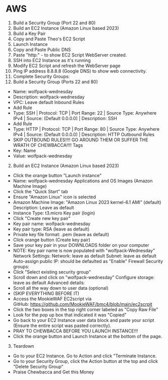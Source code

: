 # AWS
1. Build a Security Group (Port 22 and 80)
2. Build an EC2 Instance (Amazon Linux based 2023)
3. Build a Key Pair
4. Copy and Paste Theo's EC2 Script
5. Launch Instance
6. Copy and Paste Public DNS
7. Paste "http:" - to show EC2 Script WebServer created.
8. SSH into EC2 Instance as it's running
9. Modify EC2 Script and refresh the WebServer page
10. Ping IP address 8.8.8.8 (Google DNS) to show web connectivity.
11. Complete
Security Groups:
1. Build a Security Group (Ports 22 and 80)
* Name: wolfpack-wednesday
* Description: wolfpack-wednesday
* VPC: Leave default
Inbound Rules
* Add Rule
* Type: SSH | Protocol: TCP | Port Range: 22 | Source Type: Anywhere IPv4 | Source: (Default 0.0.0.0) | Description: SSH
* Add Rule
* Type: HTTP | Protocol: TCP | Port Range: 80 | Source Type: Anywhere IPv4 | Source: (Default 0.0.0.0) | Description: HTTP
Outbound Rules
* SKIP OUTBOUND RULES!!!! GO AROUND THEM OR SUFFER THE WRATH OF CHEWBACCA!!!!
Tags
* Key: Name
* Value: wolfpack-wednesday
2. Build an EC2 Instance (Amazon Linux based 2023)
* Click the orange button "Launch instance"
* Name: wolfpack-wednesday
Applications and OS Images (Amazon Machine Image)
* Click the "Quick Start" tab
* Ensure "Amazon Linux" icon is selected
* Amazon Machine Image: "Amazon Linux 2023 kernel-6.1 AMI" (default)
Description: Leave as default
* Instance Type: t3.micro
Key pair (login)
* Click "Create new key pair"
* Key pair name: wolfpack-wednesday
* Key pair type: RSA (leave as default)
* Private key file format: .pem (leave as default)
* Click orange button (Create key pair)
* Save your key pair in your DOWNLOADS folder on your computer
* NOTE: Key pair name is now populated with "wolfpack-Wednesday"
Network Settings:
Network: leave as default
Subnet: leave as default
Auto-assign public IP: should be defaulted as "Enable"
Firewall Security groups:
* Click "Select existing security group"
* Scroll down and click on "wolfpack-wednesday"
Configure storage: leave as default
Advanced details:
* Scroll all the way down to user data (optional)
* (SKIP EVERYTHING BEFORE IT)
* Access the MookieWAF EC2script via GitHub: https://github.com/MookieWAF/bmc4/blob/main/ec2scrpit
* Click the two boxes in the top right corner labeled as "Copy Raw File"
* Look for the pop up box that indicated it was "Copied"
* Go back to your EC2 Instance user data block and paste your script (Ensure the entire script was pasted correctly).
* PRAY TO CHEWBACCA BEFORE YOU LAUNCH INSTANCE!!!
* Click the orange button and Launch Instance at the bottom of the page.
3. Teardown
* Go to your EC2 Instance. Go to Action and click "Terminate Instance.
* Go to your Security Group, click the Action button at the top and click "Delete Security Group"
* Praise Chewbacca and Get this Money
